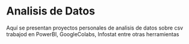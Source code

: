 # Analisis de Datos
Aquí se presentan proyectos personales de analisis de datos sobre csv trabajod en PowerBI, GoogleColabs, Infostat entre otras herramientas
